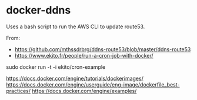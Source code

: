 # docker-ddns

Uses a bash script to run the AWS CLI to update route53.

From:
  - https://github.com/mthssdrbrg/ddns-route53/blob/master/ddns-route53
  - https://www.ekito.fr/people/run-a-cron-job-with-docker/

sudo docker run -t -i ekito/cron-example

https://docs.docker.com/engine/tutorials/dockerimages/
https://docs.docker.com/engine/userguide/eng-image/dockerfile_best-practices/
https://docs.docker.com/engine/examples/